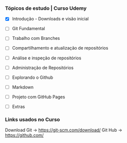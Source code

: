 
### Tópicos de estudo | Curso Udemy

- [x] Introdução - Downloads e visão inicial
- [ ] Git Fundamental
- [ ] Trabalho com Branches
- [ ] Compartilhamento e atualização de repositórios
- [ ] Análise e inspeção de repositórios
- [ ] Administração de Repositórios
- [ ] Explorando o Github
- [ ] Markdown
- [ ] Projeto com GitHub Pages
- [ ] Extras


### Links usados no Curso

Download Git  ->  https://git-scm.com/download/
Git Hub -> https://github.com/